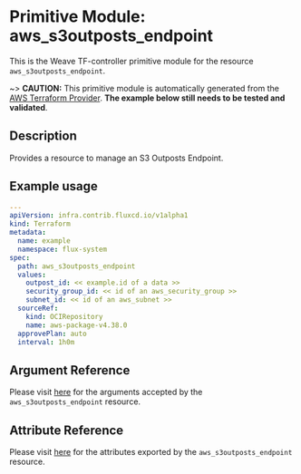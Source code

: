 
# Primitive Module: aws_s3outposts_endpoint

This is the Weave TF-controller primitive module for the resource `aws_s3outposts_endpoint`.

~> **CAUTION:** This primitive module is automatically generated from the [AWS Terraform Provider](https://registry.terraform.io/providers/hashicorp/aws/latest/docs/resources/s3outposts_endpoint). **The example below still needs to be tested and validated**.

## Description

Provides a resource to manage an S3 Outposts Endpoint.

## Example usage

```yaml
---
apiVersion: infra.contrib.fluxcd.io/v1alpha1
kind: Terraform
metadata:
  name: example
  namespace: flux-system
spec:
  path: aws_s3outposts_endpoint
  values:
    outpost_id: << example.id of a data >>
    security_group_id: << id of an aws_security_group >>
    subnet_id: << id of an aws_subnet >>
  sourceRef:
    kind: OCIRepository
    name: aws-package-v4.38.0
  approvePlan: auto
  interval: 1h0m
```

## Argument Reference

Please visit [here](https://registry.terraform.io/providers/hashicorp/aws/latest/docs/resources/s3outposts_endpoint#argument-reference) for the arguments accepted by the `aws_s3outposts_endpoint` resource.

## Attribute Reference

Please visit [here](https://registry.terraform.io/providers/hashicorp/aws/latest/docs/resources/s3outposts_endpoint#attributes-reference) for the attributes exported by the `aws_s3outposts_endpoint` resource.
